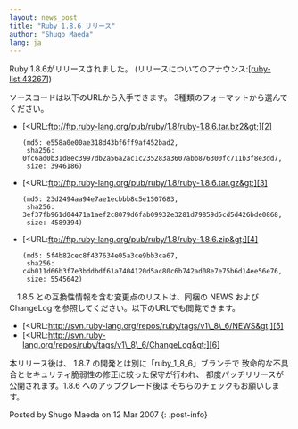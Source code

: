 ```yaml
---
layout: news_post
title: "Ruby 1.8.6 リリース"
author: "Shugo Maeda"
lang: ja
---
```


Ruby 1.8.6がリリースされました。 (リリースについてのアナウンス:[\[ruby-list:43267\]][1])

ソースコードは以下のURLから入手できます。 3種類のフォーマットから選んでください。

* [&lt;URL:ftp://ftp.ruby-lang.org/pub/ruby/1.8/ruby-1.8.6.tar.bz2&gt;][2]
  
      (md5: e558a0e00ae318d43bf6ff9af452bad2,
       sha256: 0fc6ad0b31d8ec3997db2a56a2ac1c235283a3607abb876300fc711b3f8e3dd7,
       size: 3946186)

* [&lt;URL:ftp://ftp.ruby-lang.org/pub/ruby/1.8/ruby-1.8.6.tar.gz&gt;][3]
  
      (md5: 23d2494aa94e7ae1ecbbb8c5e1507683,
       sha256: 3ef37fb961d04471a1aef2c8079d6fab09932e3281d79859d5cd5d426bde0868,
       size: 4589394)

* [&lt;URL:ftp://ftp.ruby-lang.org/pub/ruby/1.8/ruby-1.8.6.zip&gt;][4]
  
      (md5: 5f4b82cec8f437634e05a3ce9bb3ca67,
       sha256: c4b011d66b3f7e3bddbdf61a7404120d5ac80c6b742ad08e7e75b6d14ee56e76,
       size: 5545642)

　1.8.5 との互換性情報を含む変更点のリストは、同梱の NEWS および ChangeLog
を参照してください。以下のURLでも閲覧できます。

* [&lt;URL:http://svn.ruby-lang.org/repos/ruby/tags/v1\_8\_6/NEWS&gt;][5]
* [&lt;URL:http://svn.ruby-lang.org/repos/ruby/tags/v1\_8\_6/ChangeLog&gt;][6]

本リリース後は、 1.8.7 の開発とは別に「ruby\_1\_8\_6」ブランチで
致命的な不具合とセキュリティ脆弱性の修正に絞った保守が行われ、 都度パッチリリースが公開されます。1.8.6 へのアップグレード後は
そちらのチェックもお願いします。

Posted by Shugo Maeda on 12 Mar 2007
{: .post-info}



[1]: http://blade.nagaokaut.ac.jp/cgi-bin/scat.rb/ruby/ruby-list/43267 
[2]: ftp://ftp.ruby-lang.org/pub/ruby/1.8/ruby-1.8.6.tar.bz2 
[3]: ftp://ftp.ruby-lang.org/pub/ruby/1.8/ruby-1.8.6.tar.gz 
[4]: ftp://ftp.ruby-lang.org/pub/ruby/1.8/ruby-1.8.6.zip 
[5]: http://svn.ruby-lang.org/repos/ruby/tags/v1_8_6/NEWS 
[6]: http://svn.ruby-lang.org/repos/ruby/tags/v1_8_6/ChangeLog 
